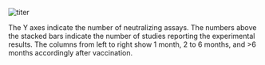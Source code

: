 <section class="figure-section wrap">

<div class="figure-image">


![titer](susceptibility-data/2_plasma_nt_omi_vacc.svg)

</div>

<div class="figure-caption">

The Y axes indicate the number of neutralizing assays. The numbers above the stacked bars
indicate the number of studies reporting the experimental results. The columns
from left to right show 1 month, 2 to 6 months, and &gt;6 months accordingly after vaccination.


</div>

</section>


